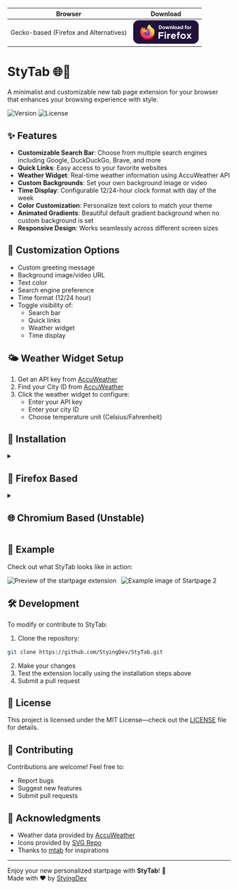 
| Browser                              | Download                                                                                                                                                                |
| ------------------------------------ | ----------------------------------------------------------------------------------------------------------------------------------------------------------------------- |
| Gecko-based (Firefox and Alternatives) | [<img src="./Readme Assets/download-firefox.svg" height="53" alt="Firefox Download">](https://addons.mozilla.org/en-US/firefox/addon/stytab/)                            |



# StyTab 🌐📑

A minimalist and customizable new tab page extension for your browser that enhances your browsing experience with style.

![Version](https://img.shields.io/badge/version-1.1.7-blue)
![License](https://img.shields.io/badge/license-MIT-green)

## ✨ Features

- **Customizable Search Bar**: Choose from multiple search engines including Google, DuckDuckGo, Brave, and more
- **Quick Links**: Easy access to your favorite websites
- **Weather Widget**: Real-time weather information using AccuWeather API
- **Custom Backgrounds**: Set your own background image or video
- **Time Display**: Configurable 12/24-hour clock format with day of the week
- **Color Customization**: Personalize text colors to match your theme
- **Animated Gradients**: Beautiful default gradient background when no custom background is set
- **Responsive Design**: Works seamlessly across different screen sizes

## 🎨 Customization Options

- Custom greeting message
- Background image/video URL
- Text color
- Search engine preference
- Time format (12/24 hour)
- Toggle visibility of:
  - Search bar
  - Quick links
  - Weather widget
  - Time display

## 🌤️ Weather Widget Setup

1. Get an API key from [AccuWeather](https://developer.accuweather.com/)
2. Find your City ID from [AccuWeather](https://www.accuweather.com/)
3. Click the weather widget to configure:
   - Enter your API key
   - Enter your city ID
   - Choose temperature unit (Celsius/Fahrenheit)

## 🚀 Installation

<details>
<summary><h2>📘 Firefox Based</h2></summary>

### Option 1: Official Store Download
1. Visit the [Firefox Addon Store](https://addons.mozilla.org/en-US/firefox/addon/stytab/)
2. Click "Add to Firefox"

### Option 2: Manual Installation
1. Download the latest release
2. Navigate to `about:debugging`
3. Click "This Firefox"
4. Click "Load Temporary Add-on"
5. Select any file from the downloaded folder
</details>

<details>
<summary><h2>🌐 Chromium Based (Unstable)</h2></summary>

### Option 1: Official Store Download
> ⚠ Not currently available in official stores

### Option 2: Manual Installation
1. Download the latest release
2. Navigate to `chrome://extensions/`
3. Enable "Developer mode"
4. Click "Load unpacked"
5. Select the downloaded folder
</details>



## 🎨 Example

Check out what StyTab looks like in action:

<div style="display: flex; gap: 10px;">
  <img src="https://addons.mozilla.org/user-media/previews/full/306/306013.png?modified=1727639141" alt="Preview of the startpage extension" width="300"/>
  <img src="https://addons.mozilla.org/user-media/previews/full/306/306014.png?modified=1727639142" alt="Example image of Startpage 2" width="300"/>
</div>


## 🛠️ Development

To modify or contribute to StyTab:

1. Clone the repository:
```bash
git clone https://github.com/StyingDev/StyTab.git
```

2. Make your changes
3. Test the extension locally using the installation steps above
4. Submit a pull request

## 📝 License

This project is licensed under the MIT License—check out the [LICENSE](LICENSE) file for details.

## 🤝 Contributing

Contributions are welcome! Feel free to:

- Report bugs
- Suggest new features
- Submit pull requests

## 🙏 Acknowledgments

- Weather data provided by [AccuWeather](https://www.accuweather.com/)
- Icons provided by [SVG Repo](https://www.svgrepo.com/)
- Thanks to [mtab](https://github.com/maxhu08/mtab) for inspirations
---

Enjoy your new personalized startpage with **StyTab**! 🎉 <br>
Made with ❤️ by [StyingDev](https://github.com/StyingDev)




